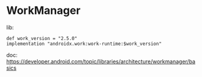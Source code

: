 # WorkManager
lib:     

    def work_version = "2.5.0"
    implementation "androidx.work:work-runtime:$work_version"
    
 doc: https://developer.android.com/topic/libraries/architecture/workmanager/basics
